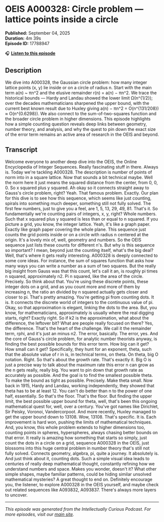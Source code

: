 # OEIS A000328: Circle problem — lattice points inside a circle

**Published:** September 04, 2025  
**Duration:** 4m 39s  
**Episode ID:** 17788947

🎧 **[Listen to this episode](https://intellectuallycurious.buzzsprout.com/2529712/episodes/17788947-oeis-a000328-circle-problem-—-lattice-points-inside-a-circle)**

## Description

We dive into A000328, the Gaussian circle problem: how many integer lattice points (x, y) lie inside or on a circle of radius n. Start with the main term a(n) ~ πn^2 and the elusive remainder r(n) = a(n) − πn^2. We trace the historical bounds — Hardy and Landau showed the lower limit Ω(n^{1/2}); over the decades mathematicians sharpened the upper bound, with the current best known result due to Huxley giving a(n) − πn^2 = O(n^{131/208}) ≈ O(n^{0.6298}). We also connect to the sum-of-two-squares function and the broader circle problem in higher dimensions. This episode highlights how a simple counting question reveals deep links between geometry, number theory, and analysis, and why the quest to pin down the exact size of the error term remains an active area of research in the OEIS and beyond.

## Transcript

Welcome everyone to another deep dive into the OEIS, the Online Encyclopedia of Integer Sequences. Really fascinating stuff in there. Always is. Today we're tackling A000328. The description is number of points of norm into in a square lattice. Now that sounds a bit technical maybe. Well the norm here it just means the squared distance from the center, from 0, 0, 0. So x squared plus y squared. Ah okay so it connects straight away to Gauss's circle problem, right? Yeah. That famous problem. Exactly. Our plan for this dive is to see how this sequence, which seems like just counting, spirals into something much deeper, something still not fully solved. The first few numbers, just to give you a feel, are 1, 5, 13, 29, 49, 81. That's it. So fundamentally we're counting pairs of integers, x, y, right? Whole numbers. Such that x squared plus y squared is less than or equal to n squared. If you picture a grid, you know, the integer lattice. Yeah, it's like a graph paper. Exactly like graph paper covering the whole plane. This sequence just counts the grid points inside or on a circle with radius n centered at the origin. It's a lovely mix of, well, geometry and numbers. So the OEIS sequence just lists these counts for different n's. But why is this sequence so important? I mean, beyond just the counting itself, what's the big deal? Well, that's where it gets really interesting. A000328 is deeply connected to some core ideas. For instance, the sum of squares function that asks how many ways you can write a number as a sum of two squares. But the really big insight from Gauss was that this count, let's call it an, is roughly pi times n squared, approximately n2. Pi n squared, like the area of the circle. Precisely. So think about that. You're using these discrete points, these integer dots on a grid, and as you count more and more of them by increasing n, the ratio an divided by n squared actually gets closer and closer to pi. That's pretty amazing. You're getting pi from counting dots. It is. It connects the discrete world of integers to the continuous value of pi. Okay, so that approximation is elegant, linking the dots to the area. But, you know, for mathematicians, approximately is usually where the real digging starts, right? Exactly right. So if k2 is the approximation, what about the difference, the leftover bit? What are people really focused on there? Yes, the difference. That's the heart of the challenge. We call it the remainder term, rphi, and it's just an minus n2. The error, basically. The error, yes. And the core of Gauss's circle problem, for analytic number theorists anyway, is finding the best possible bounds for this error term. How big can it get? How small can it get? Specifically, they hunt for an exponent, theta, such that the absolute value of r in is, in technical terms, on theta. On theta, big O notation. Right. So that's about the growth rate. That's exactly it. Big O is just a precise way to talk about the maximum rate this error n can grow as the n gets really, really big. You want to pin down that growth rate as accurately as possible. And the goal is to find the smallest possible theta. To make the bound as tight as possible. Precisely. Make theta small. Now back in 1915, Hardy and Landau, working independently, they showed that theta has to be at least 12. You can't do better than n to the power of one half, essentially. So that's the floor. That's the floor. But finding the upper limit, the best possible upper bound for theta, well, that's been this ongoing mathematical quest for, well, over a century. You've got names like Dirichlet, Sir Peisky, Voronoi, Vandercorpoot. And more recently, Huxley managed to get the upper bound down to 13108. Wow, 13108. That's specific. It is. Each improvement is hard won, pushing the limits of mathematical techniques. And, you know, this whole problem extends to higher dimensions too, counting points in spheres, hyperspheres, always chasing better bounds on that error. It really is amazing how something that starts so simply, just count the dots in a circle on a grid, sequence A000328 in the OEIS, just blossoms into this huge central problem in number theory that's still not fully solved. Connects geometry, algebra, pi, quite a journey. It absolutely is. And just think about it, counting dots. Such a simple visual idea leads to centuries of really deep mathematical thought, constantly refining how we understand numbers and space. Makes you wonder, doesn't it? What other simple shapes, maybe familiar patterns, could be hiding similar unsolved mathematical mysteries? A great thought to end on. Definitely encourage you, the listener, to explore A000328 in the OEIS yourself, and maybe check out related sequences like A093832, A093837. There's always more layers to uncover.

---
*This episode was generated from the Intellectually Curious Podcast. For more episodes, visit our [main site](https://intellectuallycurious.buzzsprout.com).*
